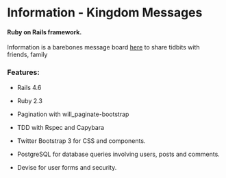 
# Information - Kingdom Messages

#### Ruby on Rails framework.

Information is a barebones message board [here](https://information-pam-willenz.herokuapp.com/) to share tidbits with friends, family 

### Features:

* Rails 4.6

* Ruby 2.3

* Pagination with will_paginate-bootstrap

* TDD with Rspec and Capybara

* Twitter Bootstrap 3 for CSS and components.

* PostgreSQL for database queries involving users, posts and comments.

* Devise for user forms and security.
